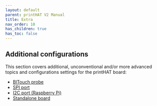 ```yaml
---
layout: default
parent: printHAT V2 Manual
title: Extra
nav_order: 10
has_children: true
has_toc: false
---
```


## Additional configurations
This section covers additional, unconventional and/or more advanced topics and configurations settings for the printHAT board:  
- [BlTouch probe](extra-bltouch)
- [SPI port](extra-spi)
- [I2C port (Raspberry Pi)](extra-rpi-i2c)
- [Standalone board](extra-standalone)
